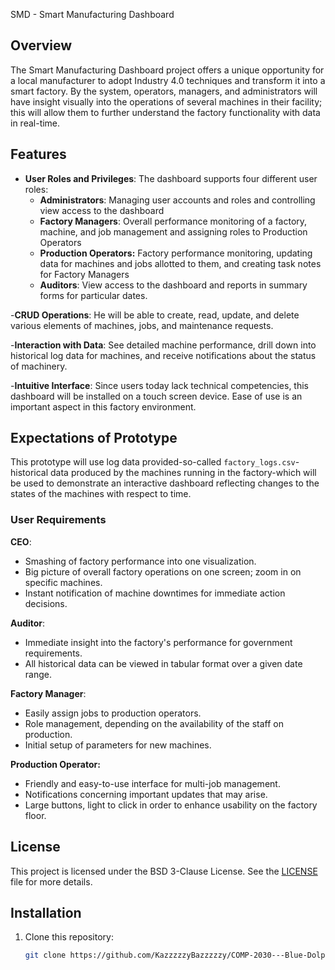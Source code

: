 SMD - Smart Manufacturing Dashboard

## Overview

The Smart Manufacturing Dashboard project offers a unique opportunity for a local manufacturer to adopt Industry 4.0 techniques and transform it into a smart factory. By the system, operators, managers, and administrators will have insight visually into the operations of several machines in their facility; this will allow them to further understand the factory functionality with data in real-time.

## Features

- **User Roles and Privileges**: The dashboard supports four different user roles:
    - **Administrators**: Managing user accounts and roles and controlling view access to the dashboard
    - **Factory Managers**: Overall performance monitoring of a factory, machine, and job management and assigning roles to Production Operators
    - **Production Operators:** Factory performance monitoring, updating data for machines and jobs allotted to them, and creating task notes for Factory Managers
    - **Auditors**: View access to the dashboard and reports in summary forms for particular dates.

-**CRUD Operations**: He will be able to create, read, update, and delete various elements of machines, jobs, and maintenance requests.

-**Interaction with Data**: See detailed machine performance, drill down into historical log data for machines, and receive notifications about the status of machinery.

-**Intuitive Interface**: Since users today lack technical competencies, this dashboard will be installed on a touch screen device. Ease of use is an important aspect in this factory environment.

## Expectations of Prototype

This prototype will use log data provided-so-called `factory_logs.csv`-historical data produced by the machines running in the factory-which will be used to demonstrate an interactive dashboard reflecting changes to the states of the machines with respect to time.

### User Requirements

**CEO**:
- Smashing of factory performance into one visualization.
- Big picture of overall factory operations on one screen; zoom in on specific machines.
- Instant notification of machine downtimes for immediate action decisions.

**Auditor**: 
- Immediate insight into the factory's performance for government requirements. 
- All historical data can be viewed in tabular format over a given date range.

**Factory Manager**: 
- Easily assign jobs to production operators.
- Role management, depending on the availability of the staff on production.
- Initial setup of parameters for new machines.

**Production Operator:**
- Friendly and easy-to-use interface for multi-job management.
- Notifications concerning important updates that may arise.
- Large buttons, light to click in order to enhance usability on the factory floor.

## License

This project is licensed under the BSD 3-Clause License. See the [LICENSE](LICENSE) file for more details.


## Installation

1. Clone this repository:
   ```bash
   git clone https://github.com/KazzzzzyBazzzzzy/COMP-2030---Blue-Dolphins.git